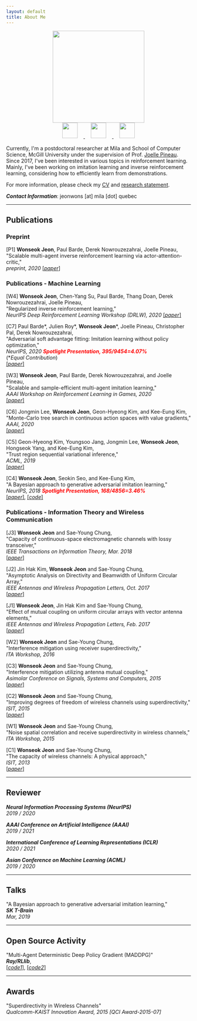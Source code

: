 ```yaml
---
layout: default
title: About Me
---
```


<div class="main-container" style="display: flex;
  justify-content: center;
  margin-bottom: 1rem;
  flex-direction: column;
  align-items: center;">
  <img class="photo" src="https://wsjeon.github.io/images/me.png" style="display:inline-block" width="250"/>
  <div class="icon-container">
    <a href="https://github.com/wsjeon"><img class="icon" src="https://wsjeon.github.io/images/iconmonstr-github-1-240.png" style="display:inline-block; margin: 0rem 1rem; width: 3em;" width="50">
    </a>
    <a href="https://www.linkedin.com/in/wonseok-jeon-108653100/"><img src="https://wsjeon.github.io/images/iconmonstr-linkedin-3-240.png" class="icon" style="display:inline-block; margin: 0rem 1rem; width: 3em;" width="50"/>
    </a>
    <a href="https://scholar.google.com/citations?hl=en&user=ETQY9KAAAAAJ&view_op=list_works&sortby=pubdate"><img src="https://wsjeon.github.io/images/iconmonstr-scholar-3-240.png" class="icon" style="display:inline-block; margin: 0rem 1rem; width: 3em;" width="50"/>
    </a>
  </div>
</div>

Currently, I'm a postdoctoral researcher at Mila and School of Computer Science, McGill University under the supervision of Prof. [Joelle Pineau](https://www.cs.mcgill.ca/~jpineau/). <!--Previously, I was *a postdoctoral researcher at KAIST* . For both postdoc periods,--> Since 2017, I've been interested in various topics in reinforcement learning. Mainly, I've been working on imitation learning and inverse reinforcement learning, considering how to efficiently learn from demonstrations.

<!--During M.S. and Ph. D. at KAIST, I had worked on wireless communication problems and their limitations from the perspectives of information theory, electromagnetism and antenna theory.-->

For more information, please check my [CV](https://wsjeon.github.io/pdfs/Curriculum_Vitae.pdf) and [research statement](https://wsjeon.github.io/pdfs/Research_Statement.pdf).



***Contact Information***: jeonwons [at] mila [dot] quebec


<!---

---
## Education
[*May. 2019 - now*] Postdoctoral researcher at [Mila](https://mila.quebec/) and [School of Computer Science, McGill University](https://cs.mcgill.ca/)
- Advisor: Prof. [Joelle Pineau](https://www.cs.mcgill.ca/~jpineau/).

[*Sep. 2017 - Apr. 2019*] Postdoctoral researcher at [School of Computing, KAIST](https://cs.kaist.ac.kr/) (1 yr 8 mos)
- Advisor: Prof. [Kee-Eung Kim](http://ailab.kaist.ac.kr/).

[*Feb. 2011 - Aug. 2017*] Joint M.S./Ph.D. at [School of Electrical Engineering, KAIST](http://ee.kaist.ac.kr/) (6 yr 7 mos)
- Advisor: Prof. [Sae-Young Chung](http://itml.kaist.ac.kr/).

[*Mar. 2007 - Feb. 2011*] B.S at [School of Electrical and Electronic Engineering, Yonsei University](http://ee.yonsei.ac.kr/) (4 yr)

--->


---
## Publications


### Preprint


[P1] **Wonseok Jeon**, Paul Barde, Derek Nowrouzezahrai, Joelle Pineau,\
"Scalable multi-agent inverse reinforcement learning via actor-attention-critic,"\
*preprint, 2020*
[[*paper*]](https://arxiv.org/abs/2002.10525)


### Publications - Machine Learning

[W4] **Wonseok Jeon**, Chen-Yang Su, Paul Barde, Thang Doan, Derek Nowrouzezahrai, Joelle Pineau,\
"Regularized inverse reinforcement learning,"\
*NeurIPS Deep Reinforcement Learning Workshop (DRLW), 2020*
[[*paper*]](https://arxiv.org/abs/2010.03691)

[C7] Paul Barde\*, Julien Roy\*, **Wonseok Jeon**\*, Joelle Pineau, Christopher Pal, Derek Nowrouzezahrai,\
"Adversarial soft advantage fitting: Imitation learning without policy optimization,"\
*NeurIPS, 2020*
<span>
<strong><em style="
    color: red;
">Spotlight Presentation, 395/9454=4.07%</em></strong>
</span>\
(\**Equal Contribution*)\
[[*paper*]](https://arxiv.org/abs/2006.13258)

[W3] **Wonseok Jeon**, Paul Barde, Derek Nowrouzezahrai, and Joelle Pineau,\
"Scalable and sample-efficient multi-agent imitation learning,"\
*AAAI Workshop on Reinforcement Learning in Games, 2020*\
[[*paper*]](http://aaai-rlg.mlanctot.info/papers/AAAI20-RLG_paper_25.pdf)

[C6] Jongmin Lee, **Wonseok Jeon**, Geon-Hyeong Kim, and Kee-Eung Kim,\
"Monte-Carlo tree search in continuous action spaces with value gradients,"\
*AAAI, 2020*\
[[*paper*]](https://aaai.org/ojs/index.php/AAAI/article/view/5885)

[C5] Geon-Hyeong Kim, Youngsoo Jang, Jongmin Lee, **Wonseok Jeon**, Hongseok Yang, and Kee-Eung Kim,\
"Trust region sequential variational inference,"\
*ACML, 2019*\
[[*paper*]](http://proceedings.mlr.press/v101/kim19a.html)


[C4] **Wonseok Jeon**, Seokin Seo, and Kee-Eung Kim,\
"A Bayesian approach to generative adversarial imitation learning,"\
*NeurIPS, 2018*
<span>
<strong><em style="
    color: red;
">Spotlight Presentation, 168/4856=3.46%</em></strong>
</span>\
[[*paper*]](https://papers.nips.cc/paper/7972-a-bayesian-approach-to-generative-adversarial-imitation-learning.pdf),
[[*code*]](https://github.com/wsjeon/BGAIL)


### Publications - Information Theory and Wireless Communication

[J3] **Wonseok Jeon** and Sae-Young Chung,\
"Capacity of continuous-space electromagnetic channels with lossy transceiver,"\
*IEEE Transactions on Information Theory, Mar. 2018*\
[[*paper*]](https://ieeexplore.ieee.org/document/8239704)

[J2] Jin Hak Kim, **Wonseok Jeon** and Sae-Young Chung,\
"Asymptotic Analysis on Directivity and Beamwidth of Uniform Circular Array,"\
*IEEE Antennas and Wireless Propagation Letters, Oct. 2017*\
[[*paper*]](https://ieeexplore.ieee.org/document/8066308)

[J1] **Wonseok Jeon**, Jin Hak Kim and Sae-Young Chung,\
"Effect of mutual coupling on uniform circular arrays with vector antenna elements,"\
*IEEE Antennas and Wireless Propagation Letters, Feb. 2017*\
[[*paper*]](https://ieeexplore.ieee.org/document/7849230)

[W2] **Wonseok Jeon** and Sae-Young Chung,\
"Interference mitigation using receiver superdirectivity,"\
*ITA Workshop, 2016*

[C3] **Wonseok Jeon** and Sae-Young Chung,\
"Interference mitigation utilizing antenna mutual coupling,"\
*Asimolar Conference on Signals, Systems and Computers, 2015*\
[[*paper*]](https://ieeexplore.ieee.org/document/7421074)

[C2] **Wonseok Jeon** and Sae-Young Chung,\
"Improving degrees of freedom of wireless channels using superdirectivity,"\
*ISIT, 2015*\
[[*paper*]](https://ieeexplore.ieee.org/document/7283007)

[W1] **Wonseok Jeon** and Sae-Young Chung,\
"Noise spatial correlation and receive superdirectivity in wireless channels,"\
*ITA Workshop, 2015*

[C1] **Wonseok Jeon** and Sae-Young Chung,\
"The capacity of wireless channels: A physical approach,"\
*ISIT, 2013*\
[[*paper*]](https://ieeexplore.ieee.org/document/6620785)

---
## Reviewer
***Neural Information Processing Systems (NeurIPS)***\
*2019 / 2020*

***AAAI Conference on Artificial Intelligence (AAAI)***\
*2019 / 2021*

***International Conference of Learning Representations (ICLR)***\
*2020 / 2021*

***Asian Conference on Machine Learning (ACML)***\
*2019 / 2020*


---
## Talks
"A Bayesian approach to generative adversarial imitation learning,"\
***SK T-Brain***\
*Mar, 2019*

---
## Open Source Activity
"Multi-Agent Deterministic Deep Policy Gradient (MADDPG)"\
***Ray/RLlib***,\
[[*code1*]](https://github.com/ray-project/ray/blob/master/rllib/contrib/maddpg/maddpg.py),
[[*code2*]](https://github.com/wsjeon/maddpg-rllib)


---
## Awards
"Superdirectivity in Wireless Channels"\
*Qualcomm-KAIST Innovation Award, 2015 [QCI Award-2015-07]*
